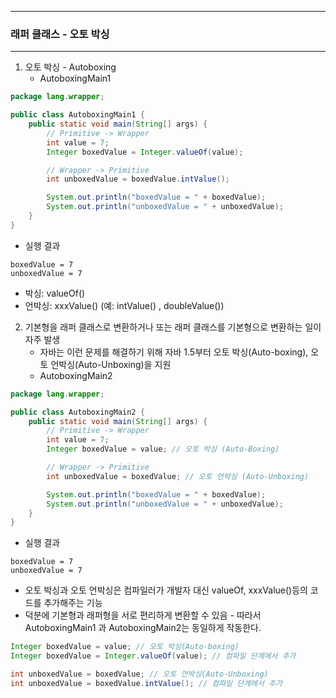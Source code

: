 -----
### 래퍼 클래스 - 오토 박싱
-----
1. 오토 박싱 - Autoboxing
   - AutoboxingMain1
```java
package lang.wrapper;

public class AutoboxingMain1 {
    public static void main(String[] args) {
        // Primitive -> Wrapper
        int value = 7;
        Integer boxedValue = Integer.valueOf(value);

        // Wrapper -> Primitive
        int unboxedValue = boxedValue.intValue();

        System.out.println("boxedValue = " + boxedValue);
        System.out.println("unboxedValue = " + unboxedValue);
    }
}
```
   - 실행 결과
```
boxedValue = 7
unboxedValue = 7
```

   - 박싱: valueOf()
   - 언박싱: xxxValue() (예: intValue() , doubleValue())

2. 기본형을 래퍼 클래스로 변환하거나 또는 래퍼 클래스를 기본형으로 변환하는 일이 자주 발생
   - 자바는 이런 문제를 해결하기 위해 자바 1.5부터 오토 박싱(Auto-boxing), 오토 언박싱(Auto-Unboxing)을 지원
   - AutoboxingMain2
```java
package lang.wrapper;

public class AutoboxingMain2 {
    public static void main(String[] args) {
        // Primitive -> Wrapper
        int value = 7;
        Integer boxedValue = value; // 오토 박싱 (Auto-Boxing)

        // Wrapper -> Primitive
        int unboxedValue = boxedValue; // 오토 언박싱 (Auto-Unboxing)

        System.out.println("boxedValue = " + boxedValue);
        System.out.println("unboxedValue = " + unboxedValue);
    }
}
```
   - 실행 결과
```
boxedValue = 7
unboxedValue = 7
```
   - 오토 박싱과 오토 언박싱은 컴파일러가 개발자 대신 valueOf, xxxValue()등의 코드를 추가해주는 기능
   - 덕분에 기본형과 래퍼형을 서로 편리하게 변환할 수 있음
    - 따라서 AutoboxingMain1 과 AutoboxingMain2는 동일하게 작동한다.
```java
Integer boxedValue = value; // 오토 박싱(Auto-boxing)
Integer boxedValue = Integer.valueOf(value); // 컴파일 단계에서 추가

int unboxedValue = boxedValue; // 오토 언박싱(Auto-Unboxing)
int unboxedValue = boxedValue.intValue(); // 컴파일 단계에서 추가
```
